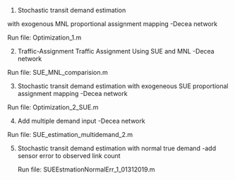 
1. Stochastic transit demand estimation

  with exogenous MNL proportional assignment mapping
  -Decea network

  Run file:
  Optimization_1.m

2. Traffic-Assignment
  Traffic Assignment Using SUE and MNL
  -Decea network
  
  Run file:
  SUE_MNL_comparision.m
  

3. Stochastic transit demand estimation
  with exogeneous SUE proportional assignment mapping
  -Decea network
  
  Run file:
  Optimization_2_SUE.m
  

4. Add multiple demand input 
  -Decea network

  Run file:
  SUE_estimation_multidemand_2.m
  
5. Stochastic transit demand estimation with normal true demand 
   -add sensor error to observed link count
   
   Run file:
   SUEEstmationNormalErr_1_01312019.m
  
